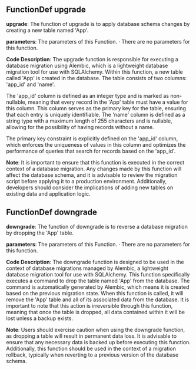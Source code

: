 ## FunctionDef upgrade
**upgrade**: The function of upgrade is to apply database schema changes by creating a new table named 'App'.

**parameters**: The parameters of this Function.
· There are no parameters for this function.

**Code Description**: The upgrade function is responsible for executing a database migration using Alembic, which is a lightweight database migration tool for use with SQLAlchemy. Within this function, a new table called 'App' is created in the database. The table consists of two columns: 'app_id' and 'name'. 

The 'app_id' column is defined as an integer type and is marked as non-nullable, meaning that every record in the 'App' table must have a value for this column. This column serves as the primary key for the table, ensuring that each entry is uniquely identifiable. The 'name' column is defined as a string type with a maximum length of 255 characters and is nullable, allowing for the possibility of having records without a name.

The primary key constraint is explicitly defined on the 'app_id' column, which enforces the uniqueness of values in this column and optimizes the performance of queries that search for records based on the 'app_id'.

**Note**: It is important to ensure that this function is executed in the correct context of a database migration. Any changes made by this function will affect the database schema, and it is advisable to review the migration script before applying it to a production environment. Additionally, developers should consider the implications of adding new tables on existing data and application logic.
## FunctionDef downgrade
**downgrade**: The function of downgrade is to reverse a database migration by dropping the 'App' table.

**parameters**: The parameters of this Function.
· There are no parameters for this function.

**Code Description**: The downgrade function is designed to be used in the context of database migrations managed by Alembic, a lightweight database migration tool for use with SQLAlchemy. This function specifically executes a command to drop the table named 'App' from the database. The command is automatically generated by Alembic, which means it is created based on the previous migration state. When this function is called, it will remove the 'App' table and all of its associated data from the database. It is important to note that this action is irreversible through this function, meaning that once the table is dropped, all data contained within it will be lost unless a backup exists.

**Note**: Users should exercise caution when using the downgrade function, as dropping a table will result in permanent data loss. It is advisable to ensure that any necessary data is backed up before executing this function. Additionally, this function should be used in the context of a migration rollback, typically when reverting to a previous version of the database schema.
